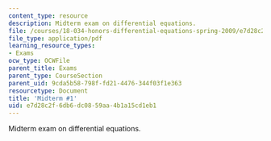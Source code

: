 ```yaml
---
content_type: resource
description: Midterm exam on differential equations.
file: /courses/18-034-honors-differential-equations-spring-2009/e7d28c2f6db6dc0859aa4b1a15cd1eb1_MIT18_034s09_exam01_midterm01.pdf
file_type: application/pdf
learning_resource_types:
- Exams
ocw_type: OCWFile
parent_title: Exams
parent_type: CourseSection
parent_uid: 9cda5b58-798f-fd21-4476-344f03f1e363
resourcetype: Document
title: 'Midterm #1'
uid: e7d28c2f-6db6-dc08-59aa-4b1a15cd1eb1
---
```

Midterm exam on differential equations.

